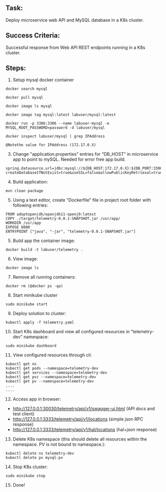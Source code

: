 ## Task:

Deploy microservice web API and MySQL database in a K8s cluster. 

## Success Criteria:

Successful response from Web API REST endpoints running in a K8s cluster.

## Steps:

1. Setup mysql docker container

```
docker search mysql

docker pull mysql

docker image ls mysql

docker image tag mysql:latest labuser/mysql:latest

docker run -p 3306:3306 --name labuser-mysql -e MYSQL_ROOT_PASSWORD=password -d labuser/mysql

docker inspect labuser/mysql | grep IPAddress

@Notethe value for IPAddress (172.17.0.X)

```
3. Change "application.properties" entries for "DB_HOST" in microservice app to point to mySQL. Needed for error free app build.
 
```
spring.datasource.url=jdbc:mysql://${DB_HOST:172.17.0.X}:${DB_PORT:3306}/${DB_NAME:telemetrydb}?createDatabaseIfNotExist=true&useSSL=false&allowPublicKeyRetrieval=true&serverTimezone=UTC
```

4.  Build application:

```mvn clean package```

5. Using a text editor, create "Dockerfile" file in project root folder with following entries:

```
FROM adoptopenjdk/openjdk11-openj9:latest
COPY ./target/telemetry-0.0.1-SNAPSHOT.jar /usr/app/
WORKDIR /usr/app
EXPOSE 8080
ENTRYPOINT ["java", "-jar", "telemetry-0.0.1-SNAPSHOT.jar"]
```

5. Build app the container image: 

```docker build -t labuser/telemetry .```

6. View image:

```docker image ls```

7. Remove all running containers:

```
docker rm (@docker ps -qa)
```

8. Start minikube cluster
```
sudo minikube start
```

9. Deploy solution to cluster:
```
kubectl apply -f telemetry.yaml
```

10. Start K8s dashboard and view all configured resources in "telemetry-dev" namespace:
```
sudo minikube dashboard
```

11. View configured resources through cli:
```
kubectl get ns
kubectl get pods --namespace=telemetry-dev
kubectl get services --namespace=telemetry-dev
kubectl get pvc --namespace=telemetry-dev
kubectl get pv --namespace=telemetry-dev
....
....
```

12. Access app in browser:

- http://127.0.0.1:30030/telemetry/api/v1/swagger-ui.html	(API docs and test client)
- http://127.0.0.1:3333/telemetry/api/v1/locations 		(simple json RPC response)
- http://127.0.0.1:3333/telemetry/api/v1/hal/locations 		(hal+json response)
			

13. Delete K8s namespace (this should delete all resources within the namespace. PV is not bound to namespace.):
```
kubectl delete ns telemetry-dev
kubectl delete pv mysql-pv

```
 
14. Stop K8s cluster:
```
sudo minikube stop
```
15. Done!
